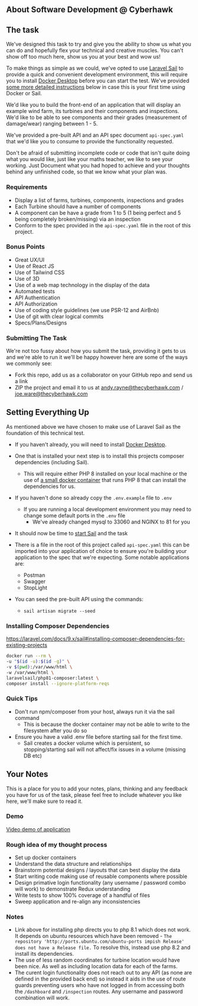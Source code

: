 ## About Software Development @ Cyberhawk

## The task

We've designed this task to try and give you the ability to show us what you can do and hopefully flex your technical and creative muscles. You can't show off too much here, show us you at your best and wow us!

To make things as simple as we could, we've opted to use [Laravel Sail](https://laravel.com/docs/8.x/sail) to provide a quick and convenient development environment, this will require you to install
[Docker Desktop](https://www.docker.com/products/docker-desktop) before you can start the test. We've provided [some more detailed instructions](#setting-everything-up) below in case this is your first time using Docker or Sail.

We'd like you to build the front-end of an application that will display an example wind farm, its turbines and their components and inspections.
We'd like to be able to see components and their grades (measurement of damage/wear) ranging between 1 - 5.

We've provided a pre-built API and an API spec document `api-spec.yaml` that we'd like you to consume to provide the functionality requested.

Don't be afraid of submitting incomplete code or code that isn't quite doing what you would like, just like your maths teacher, we like to see your working.
Just Document what you had hoped to achieve and your thoughts behind any unfinished code, so that we know what your plan was.

### Requirements

-   Display a list of farms, turbines, components, inspections and grades
-   Each Turbine should have a number of components
-   A component can be have a grade from 1 to 5 (1 being perfect and 5 being completely broken/missing) via an inspection
-   Conform to the spec provided in the `api-spec.yaml` file in the root of this project.

### Bonus Points

-   Great UX/UI
-   Use of React JS
-   Use of Tailwind CSS
-   Use of 3D
-   Use of a web map technology in the display of the data
-   Automated tests
-   API Authentication
-   API Authorization
-   Use of coding style guidelines (we use PSR-12 and AirBnb)
-   Use of git with clear logical commits
-   Specs/Plans/Designs

### Submitting The Task

We're not too fussy about how you submit the task, providing it gets to us and we're able to run it we'll be happy however here are some of the ways we commonly see:

-   Fork this repo, add us as a collaborator on your GitHub repo and send us a link
-   ZIP the project and email it to us at andy.rayne@thecyberhawk.com / joe.ware@thecyberhawk.com

## Setting Everything Up

As mentioned above we have chosen to make use of Laravel Sail as the foundation of this technical test.

-   If you haven't already, you will need to install [Docker Desktop](https://www.docker.com/products/docker-desktop).
-   One that is installed your next step is to install this projects composer dependencies (including Sail).
    -   This will require either PHP 8 installed on your local machine or the use of [a small docker container](https://laravel.com/docs/8.x/sail#installing-composer-dependencies-for-existing-projects) that runs PHP 8 that can install the dependencies for us.
-   If you haven't done so already copy the `.env.example` file to `.env`
    -   If you are running a local development environment you may need to change some default ports in the `.env` file
        -   We've already changed mysql to 33060 and NGINX to 81 for you
-   It should now be time to [start Sail](https://laravel.com/docs/8.x/sail#starting-and-stopping-sail) and the task
-   There is a file in the root of this project called `api-spec.yaml` this can be imported into your application of choice to ensure you're building your application to the spec that we're expecting. Some notable applications are:

    -   Postman
    -   Swagger
    -   StopLight

-   You can seed the pre-built API using the commands:
    -   `sail artisan migrate --seed`

### Installing Composer Dependencies

https://laravel.com/docs/9.x/sail#installing-composer-dependencies-for-existing-projects

```bash
docker run --rm \
-u "$(id -u):$(id -g)" \
-v $(pwd):/var/www/html \
-w /var/www/html \
laravelsail/php81-composer:latest \
composer install --ignore-platform-reqs
```

### Quick Tips

-   Don't run npm/composer from your host, always run it via the sail command
    -   This is because the docker container may not be able to write to the filesystem after you do so
-   Ensure you have a valid .env file before starting sail for the first time.
    -   Sail creates a docker volume which is persistent, so stopping/starting sail will not affect/fix issues in a volume (missing DB etc)

## Your Notes

This is a place for you to add your notes, plans, thinking and any feedback you have for us of the task, please feel free to include whatever you like here, we'll make sure to read it.

### Demo

[Video demo of application](https://www.loom.com/share/b9fe33ebfea14357b643d2f9490234b5?sid=d447236d-27b4-466f-b590-e13c9b309ff7)

### Rough idea of my thought process

-   Set up docker containers
-   Understand the data structure and relationships
-   Brainstorm potential designs / layouts that can best display the data
-   Start writing code making use of reusable components where possible
-   Design primative login functionality (any username / password combo will work) to demonstrate Redux understanding
-   Write tests to show 100% coverage of a handful of files
-   Sweep application and re-align any inconsistencies

### Notes

-   Link above for installing php directs you to php 8.1 which does not work. It depends on ubuntu resources which have been removed - `The repository 'http://ports.ubuntu.com/ubuntu-ports impish Release' does not have a Release file.` To resolve this, instead use php 8.2 and install its dependencies.
-   The use of less random coordinates for turbine location would have been nice. As well as including location data for each of the farms.
-   The curent login functionality does not reach out to any API (as none are defined in the provided back end) so instead it aids in the use of route guards preventing users who have not logged in from accessing both the `/dashboard` and `/inspection` routes. Any username and password combination will work.
